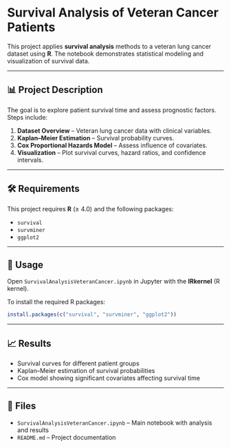 # Survival Analysis of Veteran Cancer Patients

This project applies **survival analysis** methods to a veteran lung cancer dataset using **R**.
The notebook demonstrates statistical modeling and visualization of survival data.

---

## 📊 Project Description

The goal is to explore patient survival time and assess prognostic factors.
Steps include:

1. **Dataset Overview** – Veteran lung cancer data with clinical variables.
2. **Kaplan–Meier Estimation** – Survival probability curves.
3. **Cox Proportional Hazards Model** – Assess influence of covariates.
4. **Visualization** – Plot survival curves, hazard ratios, and confidence intervals.

---

## 🛠️ Requirements

This project requires **R** (≥ 4.0) and the following packages:

* `survival`
* `survminer`
* `ggplot2`

---

## 🚀 Usage

Open `SurvivalAnalysisVeteranCancer.ipynb` in Jupyter with the **IRkernel** (R kernel).

To install the required R packages:

```r
install.packages(c("survival", "survminer", "ggplot2"))
```

---

## 📈 Results

* Survival curves for different patient groups
* Kaplan–Meier estimation of survival probabilities
* Cox model showing significant covariates affecting survival time

---

## 📂 Files

* `SurvivalAnalysisVeteranCancer.ipynb` – Main notebook with analysis and results
* `README.md` – Project documentation

